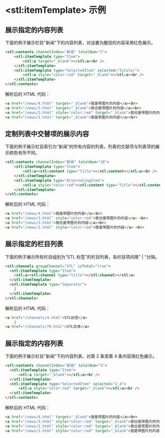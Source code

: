 # &lt;stl:itemTemplate&gt; 示例

## 展示指定的内容列表

下面的例子展示栏目"新闻"下的内容列表，对设置为醒目的内容采用红色展示。

```html
<stl:contents channelIndex="新闻" totalNum="5">
    <stl:itemTemplate type="Item">
        <stl:a target="_blank"></stl:a><br />
    </stl:itemTemplate>
    <stl:itemTemplate type="SelectedItem" selected="IsColor">
        <stl:a style="color:red" target="_blank"></stl:a><br />
    </stl:itemTemplate>
</stl:contents>
```

解析后的 HTML 代码：

```html
<a href="/news/4.html" target="_blank">我是带图片的内容</a><br>
<a href="/news/3.html" target="_blank">我也是带图片的内容</a><br>
<a href="/news/2.html" style="color:red" target="_blank">我也是带图片的内容</a><br>
<a href="/news/1.html" target="_blank">我是带图片的内容</a><br>
```

## 定制列表中交替项的展示内容

下面的例子展示栏目索引为"新闻"的所有内容的列表，列表的交替项与列表项的展示颜色有所不同。

```html
<stl:contents channelIndex="新闻" totalNum="10">
    <stl:itemTemplate type="Item">
        <stl:a><stl:content type="Title"></stl:content></stl:a><br />
    </stl:itemTemplate>
    <stl:itemTemplate type="AlternatingItem">
        <stl:a style="color:red"><stl:content type="Title"></stl:content></stl:a> <br />
    </stl:itemTemplate>
</stl:contents>
```

解析后的 HTML 代码：

```html
<a href="/news/4.html">我是带图片的内容</a><br>
<a href="/news/3.html" style="color:red">我也是带图片的内容</a> <br>
<a href="/news/2.html">我也是带图片的内容</a><br>
<a href="/news/1.html" style="color:red">我是带图片的内容</a> <br>
```

## 展示指定的栏目列表

下面的例子展示所有栏目组别为"STL 标签"的栏目列表，各栏目项间用" | "分隔。

```html
<stl:channels groupChannel="STL" isTotal="true">
  <stl:itemTemplate type="Item">
    <stl:a><stl:channel type="title"></stl:channel></stl:a>
  </stl:itemTemplate>
  <stl:itemTemplate type="Separator">
    |
  </stl:itemTemplate>
</stl:channels>
```

解析后的 HTML 代码：

```html
<a href="/channels/4.html">STL标签</a>
    |
<a href="/channels/79.html">STL实体</a>
```

## 展示指定的内容列表

下面的例子展示栏目"新闻"下的内容列表，对第 2 条至第 4 条内容用红色展示。

```html
<stl:contents channelIndex="新闻" totalNum="5">
  <stl:itemTemplate type="Item">
      <stl:a target="_blank"></stl:a><br />
  </stl:itemTemplate>
  <stl:itemTemplate type="SelectedItem" selected="2-4">
      <stl:a style="color:red" target="_blank"></stl:a><br />
  </stl:itemTemplate>
</stl:contents>
```

解析后的 HTML 代码：

```html
<a href="/news/4.html" target="_blank">我是带图片的内容</a><br>
<a href="/news/3.html" style="color:red" target="_blank">我也是带图片的内容</a><br>
<a href="/news/2.html" style="color:red" target="_blank">我也是带图片的内容</a><br>
<a href="/news/1.html" style="color:red" target="_blank">我是带图片的内容</a><br>
```
